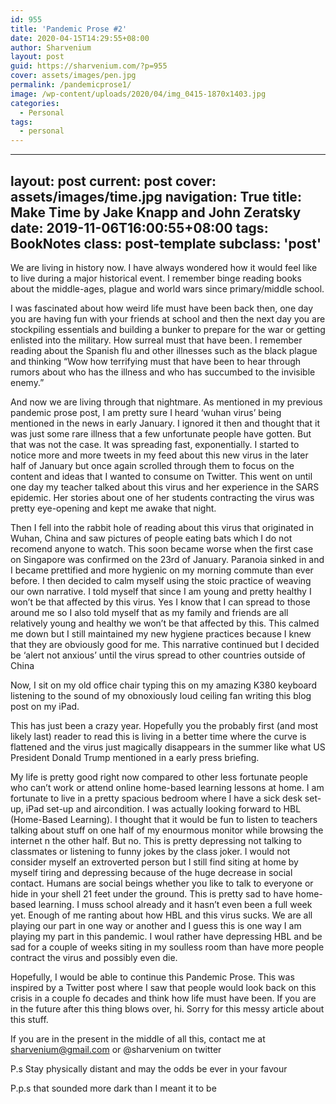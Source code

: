 ```yaml
---
id: 955
title: 'Pandemic Prose #2'
date: 2020-04-15T14:29:55+08:00
author: Sharvenium
layout: post
guid: https://sharvenium.com/?p=955
cover: assets/images/pen.jpg
permalink: /pandemicprose1/
image: /wp-content/uploads/2020/04/img_0415-1870x1403.jpg
categories:
  - Personal
tags:
  - personal
---
```

---
layout: post
current: post
cover: assets/images/time.jpg
navigation: True
title: Make Time by Jake Knapp and John Zeratsky 
date: 2019-11-06T16:00:55+08:00
tags: BookNotes
class: post-template
subclass: 'post'
---
We are living in history now. I have always wondered how it would feel like to live during a major historical event. I remember binge reading books about the middle-ages, plague and world wars since primary/middle school. 

I was fascinated about how weird life must have been back then, one day you are having fun with your friends at school and then the next day you are stockpiling essentials and building a bunker to prepare for the war or getting enlisted into the military. How surreal must that have been. I remember reading about the Spanish flu and other illnesses such as the black plague and thinking “Wow how terrifying must that have been to hear through rumors about who has the illness and who has succumbed to the invisible enemy.”

And now we are living through that nightmare. As mentioned in my previous pandemic prose post, I am pretty sure I heard ‘wuhan virus’ being mentioned in the news in early January. I ignored it then and thought that it was just some rare illness that a few unfortunate people have gotten. But that was not the case. It was spreading fast, exponentially. I started to notice more and more tweets in my feed about this new virus in the later half of January but once again scrolled through them to focus on the content and ideas that I wanted to consume on Twitter. This went on until one day my teacher talked about this virus and her experience in the SARS epidemic. Her stories about one of her students contracting the virus was pretty eye-opening and kept me awake that night. 

Then I fell into the rabbit hole of reading about this virus that originated in Wuhan, China and saw pictures of people eating bats which I do not recomend anyone to watch. This soon became worse when the first case on Singapore was confirmed on the 23rd of January. Paranoia sinked in and I became prettified and more hygienic on my morning commute than ever before. I then decided to calm myself using the stoic practice of weaving our own narrative. I told myself that since I am young and pretty healthy I won’t be that affected by this virus. Yes I know that I can spread to those around me so I also told myself that as my family and friends are all relatively young and healthy we won’t be that affected by this. This calmed me down but I still maintained my new hygiene practices because I knew that they are obviously good for me. This narrative continued but I decided be ‘alert not anxious’ until the virus spread to other countries outside of China 

Now, I sit on my old office chair typing this on my amazing K380 keyboard listening to the sound of my obnoxiously loud ceiling fan writing this blog post on my iPad. 

This has just been a crazy year. Hopefully you the probably first (and most likely last) reader to read this is living in a better time where the curve is flattened and the virus just magically disappears in the summer like what US President Donald Trump mentioned in a early press briefing. 

My life is pretty good right now compared to other less fortunate people who can’t work or attend online home-based learning lessons at home. I am fortunate to live in a pretty spacious bedroom where I have a sick desk set-up, iPad set-up and aircondition. I was actually looking forward to HBL (Home-Based Learning). I thought that it would be fun to listen to teachers talking about stuff on one half of my enourmous monitor while browsing the internet n the other half. But no. This is pretty depressing not talking to classmates or listening to funny jokes by the class joker. I would not consider myself an extroverted person but I still find siting at home by myself tiring and depressing because of the huge decrease in social contact. Humans are social beings whether you like to talk to everyone or hide in your shell 21 feet under the ground. This is pretty sad to have home-based learning. I muss school already and it hasn’t even been a full week yet. Enough of me ranting about how HBL and this virus sucks. We are all playing our part in one way or another and I guess this is one way I am playing my part in this pandemic. I woul rather have depressing HBL and be sad for a couple of weeks siting in my soulless room than have more people contract the virus and possibly even die. 

Hopefully, I would be able to continue this Pandemic Prose. This was inspired by a Twitter post where I saw that people would look back on this crisis in a couple fo decades and think how life must have been. If you are in the future after this thing blows over, hi. Sorry for this messy article about this stuff. 

If you are in the present in the middle of all this, contact me at sharvenium@gmail.com or @sharvenium on twitter

P.s Stay physically distant and may the odds be ever in your favour

P.p.s that sounded more dark than I meant it to be